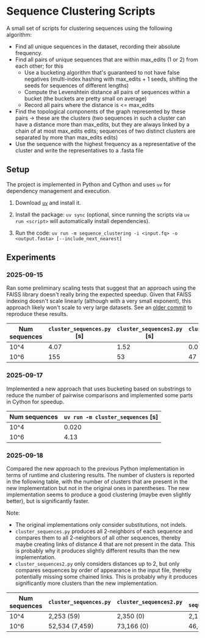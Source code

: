 # Sequence Clustering Scripts

A small set of scripts for clustering sequences using the following algorithm:
- Find all unique sequences in the dataset, recording their absolute frequency.
- Find all pairs of unique sequences that are within max_edits (1 or 2) from each other; for this
  - Use a bucketing algorithm that's guaranteed to not have false negatives (multi-index hashing with max_edits + 1 seeds, shifting the seeds for sequences of different lengths)
  - Compute the Levenshtein distance all pairs of sequences within a bucket (the buckets are pretty small on average)
  - Record all pairs where the distance is <= max_edits
- Find the topological components of the graph represented by these pairs -> these are the clusters (two sequences in such a cluster can have a distance more than max_edits, but they are always linked by a chain of at most max_edits edits; sequences of two distinct clusters are separated by more than max_edits edits)
- Use the sequence with the highest frequency as a representative of the cluster and write the representatives to a .fasta file

## Setup

The project is implemented in Python and Cython and uses `uv` for dependency management and execution.

1. Download [`uv`](https://github.com/astral-sh/uv) and install it.

2. Install the package: `uv sync` (optional, since running the scripts via `uv run <script>` will automatically install dependencies).

3. Run the code: `uv run -m sequence_clustering -i <input.fq> -o <output.fasta> [--include_next_nearest]`


## Experiments

### 2025-09-15

Ran some preliminary scaling tests that suggest that an approach using the FAISS library doesn't really bring the expected speedup.
Given that FAISS indexing doesn't scale linearly (although with a very small exponent), this approach likely won't scale to very large datasets.
See an [older commit](https://github.com/JaneliaSciComp/sequence-clustering/commit/e5e4a3fcd3e834a2f8fa338f4b94c7cd2bd64351) to reproduce these results.

| Num sequences | `cluster_sequences.py` [s] | `cluster_sequences2.py` [s] | `cluster_sequences_faiss.py` [s] |
|---------------|----------------------------|-----------------------------|----------------------------------|
| 10^4          | 4.07                       | 1.52                        | 0.057                            |
| 10^6          | 155                        | 53                          | 47                               |

### 2025-09-17

Implemented a new approach that uses bucketing based on substrings to reduce the number of pairwise comparisons and implemented some parts in Cython for speedup.

| Num sequences | `uv run -m cluster_sequences` [s] |
|---------------|-----------------------------------|
| 10^4          | 0.020                             |
| 10^6          | 4.13                              |

### 2025-09-18

Compared the new approach to the previous Python implementation in terms of runtime and clustering results.
The number of clusters is reported in the following table, with the number of clusters that are present in the new implementation but not in the original ones in parentheses.
The new implementation seems to produce a good clustering (maybe even slightly better), but is significantly faster.

Note:
- The original implementations only consider substitutions, not indels.
- `cluster_sequences.py` produces all 2-neighbors of each sequence and compares them to all 2-neighbors of all other sequences, thereby maybe creating links of distance 4 that are not present in the data.
This is probably why it produces slightly different results than the new implementation.
- `cluster_sequences2.py` only considers distances up to 2, but only compares sequences by order of appearance in the input file, thereby potentially missing some chained links.
This is probably why it produces significantly more clusters than the new implementation.

| Num sequences | `cluster_sequences.py` | `cluster_sequences2.py` | `uv run -m sequence_clustering` |
|---------------|------------------------|-------------------------|---------------------------------|
| 10^4          | 2,253 (59)             | 2,350 (0)               | 2,124                           |
| 10^6          | 52,534 (7,459)         | 73,166 (0)              | 46,492                          |
